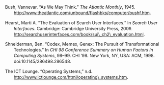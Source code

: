 <div class="csl-bib-body"
style="line-height: 1.35; padding-left: 2em; text-indent:-2em;">

Bush, Vannevar. “As We May Think.” *The Atlantic Monthly*, 1945.
http://www.theatlantic.com/unbound/flashbks/computer/bushf.htm.

Hearst, Marti A. “The Evaluation of Search User Interfaces.” In *Search
User Interfaces*. Cambridge: Cambridge University Press, 2009.
http://searchuserinterfaces.com/book/sui\_ch2\_evaluation.html.

Shneiderman, Ben. “Codex, Memex, Genex: The Pursuit of Transformational
Technologies.” In *CHI 98 Conference Summary on Human Factors in
Computing Systems*, 98–99. CHI ’98. New York, NY, USA: ACM, 1998.
doi:10.1145/286498.286548.

The ICT Lounge. “Operating Systems,” n.d.
http://www.ictlounge.com/html/operating\_systems.htm.

</div>
